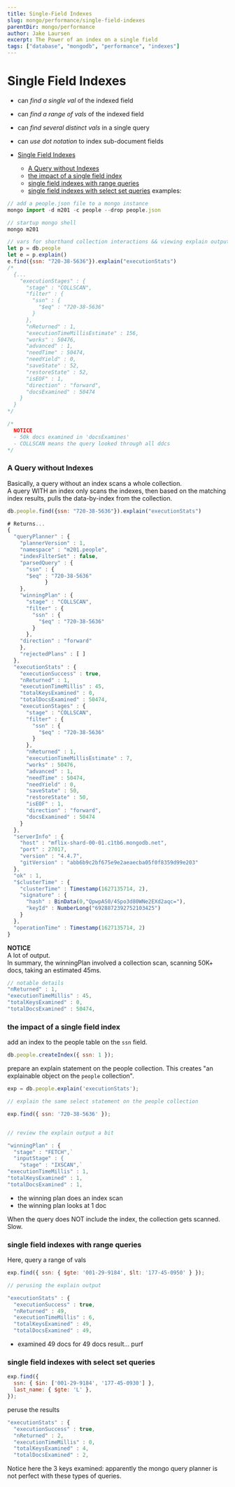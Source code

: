 ```yaml
---
title: Single-Field Indexes
slug: mongo/performance/single-field-indexes
parentDir: mongo/performance
author: Jake Laursen
excerpt: The Power of an index on a single field
tags: ["database", "mongodb", "performance", "indexes"]
---
```


# Single Field Indexes

- can _find a single val_ of the indexed field
- can _find a range of vals_ of the indexed field
- can _find several distinct vals_ in a single query
- can _use dot notation_ to index sub-document fields

- [Single Field Indexes](#single-field-indexes)
    - [A Query without Indexes](#a-query-without-indexes)
    - [the impact of a single field index](#the-impact-of-a-single-field-index)
    - [single field indexes with range queries](#single-field-indexes-with-range-queries)
    - [single field indexes with select set queries](#single-field-indexes-with-select-set-queries)
    examples:

```js
// add a people.json file to a mongo instance
mongo import -d m201 -c people --drop people.json

// startup mongo shell
mongo m201

// vars for shorthand collection interactions && viewing explain output
let p = db.people
let e = p.explain()
e.find({ssn: "720-38-5636"}).explain("executionStats")
/*
  {...
    "executionStages" : {
      "stage" : "COLLSCAN",
      "filter" : {
        "ssn" : {
          "$eq" : "720-38-5636"
        }
      },
      "nReturned" : 1,
      "executionTimeMillisEstimate" : 156,
      "works" : 50476,
      "advanced" : 1,
      "needTime" : 50474,
      "needYield" : 0,
      "saveState" : 52,
      "restoreState" : 52,
      "isEOF" : 1,
      "direction" : "forward",
      "docsExamined" : 50474
    }
  }
*/

/*
  NOTICE
  - 50k docs examined in 'docsExamines'
  - COLLSCAN means the query looked through all ddcs
*/
```

### A Query without Indexes

Basically, a query without an index scans a whole collection.  
A query WITH an index only scans the indexes, then based on the matching index results, pulls the data-by-index from the collection.

```js
db.people.find({ssn: "720-38-5636"}).explain("executionStats")

# Returns...
{
  "queryPlanner" : {
    "plannerVersion" : 1,
    "namespace" : "m201.people",
    "indexFilterSet" : false,
    "parsedQuery" : {
      "ssn" : {
      "$eq" : "720-38-5636"
            }
    },
    "winningPlan" : {
      "stage" : "COLLSCAN",
      "filter" : {
        "ssn" : {
          "$eq" : "720-38-5636"
        }
      },
    "direction" : "forward"
    },
    "rejectedPlans" : [ ]
  },
  "executionStats" : {
    "executionSuccess" : true,
    "nReturned" : 1,
    "executionTimeMillis" : 45,
    "totalKeysExamined" : 0,
    "totalDocsExamined" : 50474,
    "executionStages" : {
      "stage" : "COLLSCAN",
      "filter" : {
        "ssn" : {
          "$eq" : "720-38-5636"
        }
      },
      "nReturned" : 1,
      "executionTimeMillisEstimate" : 7,
      "works" : 50476,
      "advanced" : 1,
      "needTime" : 50474,
      "needYield" : 0,
      "saveState" : 50,
      "restoreState" : 50,
      "isEOF" : 1,
      "direction" : "forward",
      "docsExamined" : 50474
    }
  },
  "serverInfo" : {
    "host" : "mflix-shard-00-01.c1tb6.mongodb.net",
    "port" : 27017,
    "version" : "4.4.7",
    "gitVersion" : "abb6b9c2bf675e9e2aeaecba05f0f8359d99e203"
  },
  "ok" : 1,
  "$clusterTime" : {
    "clusterTime" : Timestamp(1627135714, 2),
    "signature" : {
      "hash" : BinData(0,"QpwpAS0/4Spo3d80WNe2EXd2aqc="),
      "keyId" : NumberLong("6928872392752103425")
    }
  },
  "operationTime" : Timestamp(1627135714, 2)
}

```

**NOTICE**  
A lot of output.  
In summary, the winningPlan involved a collection scan, scanning 50K+ docs, taking an estimated 45ms.

```js
// notable details
"nReturned" : 1,
"executionTimeMillis" : 45,
"totalKeysExamined" : 0,
"totalDocsExamined" : 50474,
```

### the impact of a single field index

add an index to the people table on the `ssn` field.

```js
db.people.createIndex({ ssn: 1 });
```

prepare an explain statement on the people collection.
This creates "an explainable object on the `people` collection".

```js
exp = db.people.explain('executionStats');

// explain the same select statement on the people collection

exp.find({ ssn: '720-38-5636' });


// review the explain output a bit

"winningPlan" : {
  "stage" : "FETCH",`
  "inputStage" : {
    "stage" : "IXSCAN",`
"executionTimeMillis" : 1,
"totalKeysExamined" : 1,
"totalDocsExamined" : 1,
```

- the winning plan does an index scan
- the winning plan looks at 1 doc

When the query does NOT include the index, the collection gets scanned.  
Slow.

### single field indexes with range queries

Here, query a range of vals

```js
exp.find({ ssn: { $gte: '001-29-9184', $lt: '177-45-0950' } });

// perusing the explain output

"executionStats" : {
  "executionSuccess" : true,
  "nReturned" : 49,
  "executionTimeMillis" : 6,
  "totalKeysExamined" : 49,
  "totalDocsExamined" : 49,
```

- examined 49 docs for 49 docs result... purf

### single field indexes with select set queries

```js
exp.find({
  ssn: { $in: ['001-29-9184', '177-45-0930'] },
  last_name: { $gte: 'L' },
});
```

peruse the results

```js
"executionStats" : {
  "executionSuccess" : true,
  "nReturned" : 2,
  "executionTimeMillis" : 0,
  "totalKeysExamined" : 4,
  "totalDocsExamined" : 2,
```

Notice here the 3 keys examined: apparently the mongo query planner is not perfect with these types of queries.
